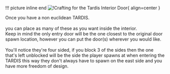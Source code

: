 !!! picture inline end 
    ![!Crafting for the Tardis Interior Door](https://imgur.com/NHycDmc.png){ align=center }

Once you have a non euclidean TARDIS.
<br><br>
you can place as many of these as you want inside the interior. 
<br>
Keep in mind the only entry door will be the one closest to the original door spawn location, however you can put the door(s) wherever you would like. 
<br><br>
You'll notice they're four sided, if you block 3 of the sides then the one that's left unblocked will be the side the player spawns at when entering the TARDIS this way they don't always have to spawn on the east side and you have more freedom of design.